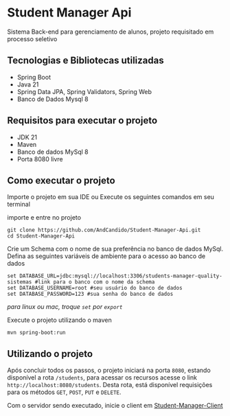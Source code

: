 # Student Manager Api

Sistema Back-end para gerenciamento de alunos, projeto requisitado em processo seletivo

## Tecnologias e Bibliotecas utilizadas
- Spring Boot
- Java 21
- Spring Data JPA, Spring Validators, Spring Web
- Banco de Dados Mysql 8

## Requisitos para executar o projeto
- JDK 21
- Maven
- Banco de dados MySql 8
- Porta 8080 livre

## Como executar o projeto
Importe o projeto em sua IDE ou 
Execute os seguintes comandos em seu terminal

importe e entre no projeto
```shell
git clone https://github.com/AndCandido/Student-Manager-Api.git
cd Student-Manager-Api
```
Crie um Schema com o nome de sua preferência no banco de dados MySql. Defina as seguintes variáveis de ambiente para o acesso ao banco de dados
```shell
set DATABASE_URL=jdbc:mysql://localhost:3306/students-manager-quality-sistemas #link para o banco com o nome da schema
set DATABASE_USERNAME=root #seu usuário do banco de dados
set DATABASE_PASSWORD=123 #sua senha do banco de dados
```
*para linux ou mac, troque `set` por `export`*

Execute o projeto utilizando  o maven
```shell
mvn spring-boot:run
```

## Utilizando o projeto
Após concluir todos os passos, o projeto iniciará na porta `8080`, estando disponível a rota `/students`,
para acessar os recursos acesse o link `http://localhost:8080/students`. Desta rota, está disponível requisições para os métodos `GET`, `POST`, `PUT` e `DELETE`. 

Com o servidor sendo executado, inicie o client em [Student-Manager-Client](https://github.com/AndCandido/Student-Manager-Client/)
